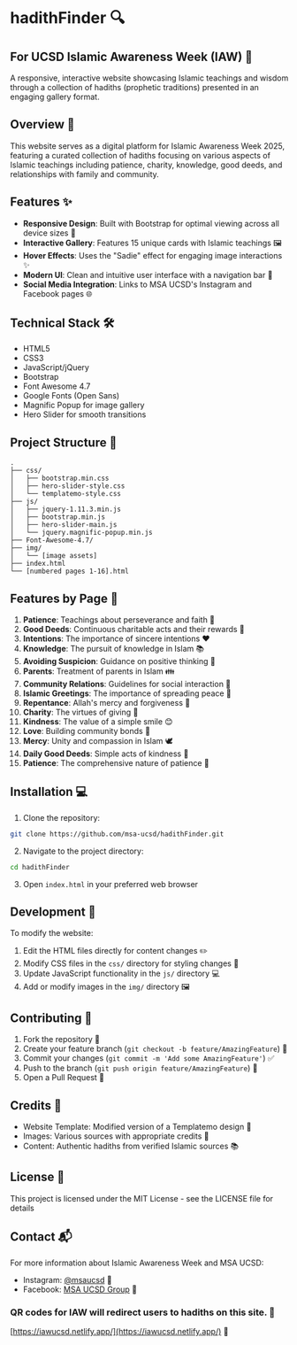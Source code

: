 # hadithFinder 🔍
## For UCSD Islamic Awareness Week (IAW) 🌟
A responsive, interactive website showcasing Islamic teachings and wisdom through a collection of hadiths (prophetic traditions) presented in an engaging gallery format.

## Overview 📖
This website serves as a digital platform for Islamic Awareness Week 2025, featuring a curated collection of hadiths focusing on various aspects of Islamic teachings including patience, charity, knowledge, good deeds, and relationships with family and community.

## Features ✨
- **Responsive Design**: Built with Bootstrap for optimal viewing across all device sizes 📱
- **Interactive Gallery**: Features 15 unique cards with Islamic teachings 🖼️
- **Hover Effects**: Uses the "Sadie" effect for engaging image interactions ✨
- **Modern UI**: Clean and intuitive user interface with a navigation bar 🎨
- **Social Media Integration**: Links to MSA UCSD's Instagram and Facebook pages 🌐

## Technical Stack 🛠️
- HTML5
- CSS3
- JavaScript/jQuery
- Bootstrap
- Font Awesome 4.7
- Google Fonts (Open Sans)
- Magnific Popup for image gallery
- Hero Slider for smooth transitions

## Project Structure 📂
```
.
├── css/
│   ├── bootstrap.min.css
│   ├── hero-slider-style.css
│   └── templatemo-style.css
├── js/
│   ├── jquery-1.11.3.min.js
│   ├── bootstrap.min.js
│   ├── hero-slider-main.js
│   └── jquery.magnific-popup.min.js
├── Font-Awesome-4.7/
├── img/
│   └── [image assets]
├── index.html
└── [numbered pages 1-16].html
```

## Features by Page 📑
1. **Patience**: Teachings about perseverance and faith 🌱
2. **Good Deeds**: Continuous charitable acts and their rewards 🤲
3. **Intentions**: The importance of sincere intentions ❤️
4. **Knowledge**: The pursuit of knowledge in Islam 📚
5. **Avoiding Suspicion**: Guidance on positive thinking 💭
6. **Parents**: Treatment of parents in Islam 👪
7. **Community Relations**: Guidelines for social interaction 🤝
8. **Islamic Greetings**: The importance of spreading peace 👋
9. **Repentance**: Allah's mercy and forgiveness 🌈
10. **Charity**: The virtues of giving 💝
11. **Kindness**: The value of a simple smile 😊
12. **Love**: Building community bonds 💖
13. **Mercy**: Unity and compassion in Islam 🕊️
14. **Daily Good Deeds**: Simple acts of kindness 🌟
15. **Patience**: The comprehensive nature of patience 🌺

## Installation 💻
1. Clone the repository:
```bash
git clone https://github.com/msa-ucsd/hadithFinder.git
```
2. Navigate to the project directory:
```bash
cd hadithFinder
```
3. Open `index.html` in your preferred web browser

## Development 🔧
To modify the website:
1. Edit the HTML files directly for content changes ✏️
2. Modify CSS files in the `css/` directory for styling changes 🎨
3. Update JavaScript functionality in the `js/` directory 💻
4. Add or modify images in the `img/` directory 🖼️

## Contributing 🤝
1. Fork the repository 🍴
2. Create your feature branch (`git checkout -b feature/AmazingFeature`) 🌿
3. Commit your changes (`git commit -m 'Add some AmazingFeature'`) ✅
4. Push to the branch (`git push origin feature/AmazingFeature`) 🚀
5. Open a Pull Request 📨

## Credits 👏
- Website Template: Modified version of a Templatemo design 🎨
- Images: Various sources with appropriate credits 📸
- Content: Authentic hadiths from verified Islamic sources 📚

## License 📄
This project is licensed under the MIT License - see the LICENSE file for details

## Contact 📬
For more information about Islamic Awareness Week and MSA UCSD:
- Instagram: [@msaucsd](https://www.instagram.com/msaucsd/) 📸
- Facebook: [MSA UCSD Group](https://www.facebook.com/groups/msaucsd) 👥

### QR codes for IAW will redirect users to hadiths on this site. 📱
[https://iawucsd.netlify.app/](https://iawucsd.netlify.app/) 🔗